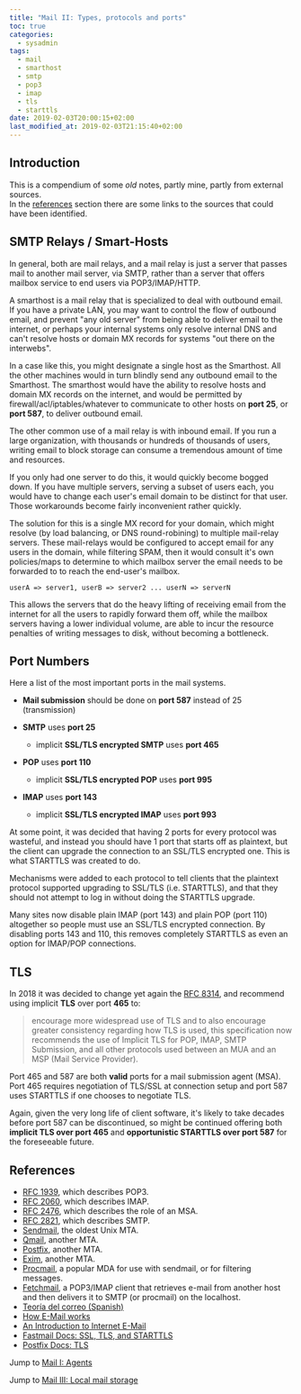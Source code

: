 ```yaml
---
title: "Mail II: Types, protocols and ports"
toc: true
categories: 
  - sysadmin
tags:
  - mail
  - smarthost
  - smtp
  - pop3
  - imap
  - tls
  - starttls
date: 2019-02-03T20:00:15+02:00
last_modified_at: 2019-02-03T21:15:40+02:00
---
```


## Introduction

This is a compendium of some _old_ notes, partly mine, partly from external sources.  
In the [references](#references) section there are some links to the sources that could have been identified.

## SMTP Relays / Smart-Hosts

In general, both are mail relays, and a mail relay is just a server that passes mail to another mail server, via SMTP, rather than a server that offers mailbox service to end users via POP3/IMAP/HTTP.

A smarthost is a mail relay that is specialized to deal with outbound email.  
If you have a private LAN, you may want to control the flow of outbound email, and prevent "any old server" from being able to deliver email to the internet, or perhaps your internal systems only resolve internal DNS and can't resolve hosts or domain MX records for systems "out there on the interwebs".

In a case like this, you might designate a single host as the Smarthost. All the other machines would in turn blindly send any outbound email to the Smarthost. The smarthost would have the ability to resolve hosts and domain MX records on the internet, and would be permitted by firewall/acl/iptables/whatever to communicate to other hosts on **port 25**, or **port 587**, to deliver outbound email.

The other common use of a mail relay is with inbound email. If you run a large organization, with thousands or hundreds of thousands of users, writing email to block storage can consume a tremendous amount of time and resources.

If you only had one server to do this, it would quickly become bogged down. If you have multiple servers, serving a subset of users each, you would have to change each user's email domain to be distinct for that user.  
Those workarounds become fairly inconvenient rather quickly. 

The solution for this is a single MX record for your domain, which might resolve (by load balancing, or DNS round-robining) to multiple mail-relay servers. These mail-relays would be configured to accept email for any users in the domain, while filtering SPAM, then it would consult it's own policies/maps to determine to which mailbox server the email needs to be forwarded to to reach the end-user's mailbox.

```
userA => server1, userB => server2 ... userN => serverN
```

This allows the servers that do the heavy lifting of receiving email from the internet for all the users to rapidly forward them off, while the mailbox servers having a lower individual volume, are able to incur the resource penalties of writing messages to disk, without becoming a bottleneck.

## Port Numbers

Here a list of the most important ports in the mail systems.

* **Mail submission** should be done on **port 587** instead of 25 (transmission)

* **SMTP** uses **port 25**
  * implicit **SSL/TLS encrypted SMTP** uses **port 465**

* **POP** uses **port 110**
  * implicit **SSL/TLS encrypted POP** uses **port 995**

* **IMAP** uses **port 143**
  * implicit **SSL/TLS encrypted IMAP** uses **port 993**

At some point, it was decided that having 2 ports for every protocol was wasteful, and instead you should have 1 port that starts off as plaintext, but the client can upgrade the connection to an SSL/TLS encrypted one. This is what STARTTLS was created to do.

Mechanisms were added to each protocol to tell clients that the plaintext protocol supported upgrading to SSL/TLS (i.e. STARTTLS), and that they should not attempt to log in without doing the STARTTLS upgrade.

Many sites now disable plain IMAP (port 143) and plain POP (port 110) altogether so people must use an SSL/TLS encrypted connection. By disabling ports 143 and 110, this removes completely STARTTLS as even an option for IMAP/POP connections.

## TLS

In 2018 it was decided to change yet again the [RFC 8314](https://tools.ietf.org/html/rfc8314#section-3), and recommend using implicit **TLS** over port **465** to:

> encourage more widespread use of TLS and to also encourage greater consistency regarding how TLS is used, this specification now recommends the use of Implicit TLS for POP, IMAP, SMTP Submission, and all other protocols used between an MUA and an MSP (Mail Service Provider).

Port 465 and 587 are both **valid** ports for a mail submission agent (MSA). Port 465 requires negotiation of TLS/SSL at connection setup and port 587 uses STARTTLS if one chooses to negotiate TLS.

Again, given the very long life of client software, it's likely to take decades before port 587 can be discontinued, so might be continued offering both **implicit TLS over port 465** and **opportunistic STARTTLS over port 587** for the foreseeable future.

## <a name="references"></a>References

* [RFC 1939](http://www.faqs.org/rfcs/rfc1939.html), which describes POP3.
* [RFC 2060](http://www.faqs.org/rfcs/rfc2060.html), which describes IMAP.
* [RFC 2476](http://www.faqs.org/rfcs/rfc2476.html), which describes the role of an MSA.
* [RFC 2821](http://www.faqs.org/rfcs/rfc2821.html), which describes SMTP.
* [Sendmail](http://www.sendmail.org/), the oldest Unix MTA.
* [Qmail](http://www.qmail.org/), another MTA.
* [Postfix](http://www.postfix.org/), another MTA.
* [Exim](http://www.exim.org/), another MTA.
* [Procmail](http://www.procmail.org/), a popular MDA for use with sendmail, or for filtering messages.
* [Fetchmail](http://catb.org/~esr/fetchmail/), a POP3/IMAP client that retrieves e-mail from another host and then delivers it to SMTP (or procmail) on the localhost.
* [Teoría del correo (Spanish)](https://cursosasir.files.wordpress.com/2014/06/teoria_correo.pdf)
* [How E-Mail works](https://howto.lintel.in/how-does-email-work/)
* [An Introduction to Internet E-Mail](http://wooledge.org/~greg/mail.html)
* [Fastmail Docs: SSL, TLS, and STARTTLS](https://www.fastmail.com/help/technical/ssltlsstarttls.html)
* [Postfix Docs: TLS](http://www.postfix.org/TLS_README.html)


Jump to [Mail I: Agents](/sysadmin/mail-i-service-elements/)

Jump to [Mail III: Local mail storage](/sysadmin/mail-iii-local-mail-storage)